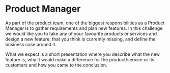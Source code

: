 # Product Manager

As part of the product team, one of the biggest responsibilities as a Product Manager is to gather requirements and plan new
features. In this challenge we would like you to take any of your favourite products or services and design a new feature, that you think is currently missing, and define the business case around it.

What we expect is a short presentation where you describe what the new feature is, why it would make a difference for the product/service or its customers and how you came to the conclusion.
